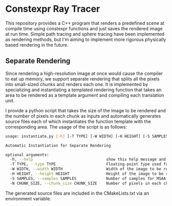 # Constexpr Ray Tracer

This repository provides a C++ program that renders a predefined scene at compile time using constexpr functions and just saves the rendered image at run time. Simple path tracing and sphere tracing have been implemented as rendering methods, but I'm aiming to implement more rigorous physically based rendering in the future.

## Separate Rendering

Since rendering a high-resolution image at once would cause the compiler to eat up memory, we support separate rendering that splits all the pixels into small-sized chunks and renders each one. It is implemented by specializing and instantiating a templated rendering function that takes an area to be rendered as a template argument and compiling each translation unit.

I provide a python script that takes the size of the image to be rendered and the number of pixels in each chunk as inputs and automatically generates source files each of which instantiates the function template with the corresponding area. The usage of the script is as follows:

```bash
usage: instantiate.py [-h] [-T TYPE] [-W WIDTH] [-H HEIGHT] [-S SAMPLES] [-N CHUNK_SIZE]

Automatic Instantiation for Separate Rendering

optional arguments:
  -h, --help                                show this help message and exit
  -T TYPE, --type TYPE                      Floating-point type used for rendering
  -W WIDTH, --width WIDTH                   Width of the image to be rendered
  -H HEIGHT, --height HEIGHT                Height of the image to be rendered
  -S SAMPLES, --samples SAMPLES             Number of samples for MSAA (Multi-Sample Anti-Aliasing)
  -N CHUNK_SIZE, --chunk_size CHUNK_SIZE    Number of pixels in each chunk
```

The generated source files are included in the CMakeLists.txt via an environment variable.
